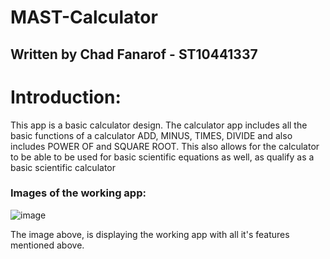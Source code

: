# MAST-Calculator

## Written by Chad Fanarof - ST10441337 

# Introduction:

This app is a basic calculator design. The calculator app includes all the basic functions of a calculator ADD, MINUS, TIMES, DIVIDE and also includes POWER OF and SQUARE ROOT. This also allows for the calculator to be able to be used for basic scientific equations as well, as qualify as a basic scientific calculator

### Images of the working app:


![image](https://github.com/user-attachments/assets/d2a1ac34-b7ed-4394-a13e-bad5a9aa6b09)

The image above, is displaying the working app with all it's features mentioned above.


